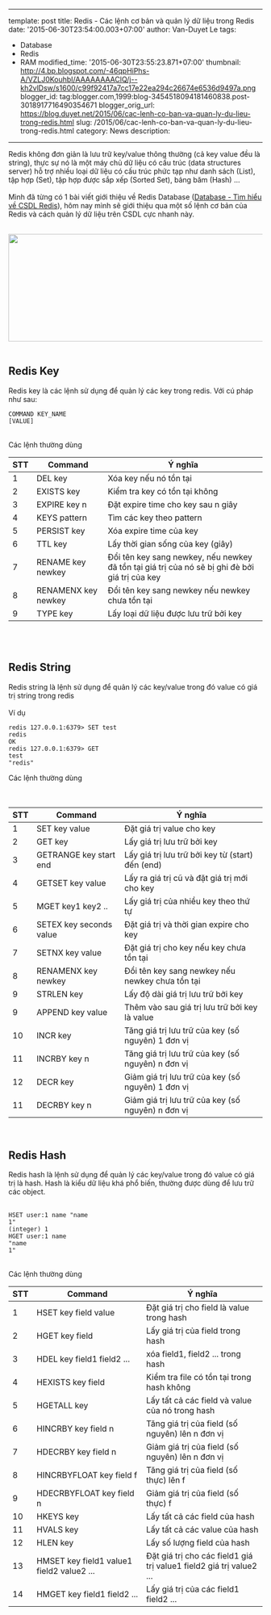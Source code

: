 
---
template: post
title: Redis - Các lệnh cơ bản và quản lý dữ liệu trong Redis
date: '2015-06-30T23:54:00.003+07:00'
author: Van-Duyet Le
tags:
- Database
- Redis
- RAM
modified_time: '2015-06-30T23:55:23.871+07:00'
thumbnail: http://4.bp.blogspot.com/-46qpHiPhs-A/VZLJ0KouhbI/AAAAAAAAClQ/j--kh2vlDsw/s1600/c99f92417a7cc17e22ea294c26674e6536d9497a.png
blogger_id: tag:blogger.com,1999:blog-3454518094181460838.post-3018917716490354671
blogger_orig_url: https://blog.duyet.net/2015/06/cac-lenh-co-ban-va-quan-ly-du-lieu-trong-redis.html
slug: /2015/06/cac-lenh-co-ban-va-quan-ly-du-lieu-trong-redis.html
category: News
description: 
---

Redis không đơn giản là lưu trữ key/value thông thường (cả key value đều là string), thực sự nó là một máy chủ dữ liệu có cấu trúc (data structures server) hỗ trợ nhiều loại dữ liệu có cấu trúc phức tạp như danh sách (List), tập hợp (Set), tập hợp được sắp xếp (Sorted Set), bảng băm (Hash) ...<br /><br />Mình đã từng có 1 bài viết giới thiệu về Redis Database (<a href="http://blog.lvduit.com/2015/04/database-tim-hieu-ve-csdl-redis.html#.VZLG23W1Gko" target="_blank">Database - Tìm hiểu về CSDL Redis</a>), hôm nay mình sẽ giới thiệu qua một số lệnh cơ bản của Redis và cách quản lý dữ liệu trên CSDL cực nhanh này.<br /><a name='more'></a><br /><div class="separator" style="clear: both; text-align: center;"><img border="0" height="213" src="http://4.bp.blogspot.com/-46qpHiPhs-A/VZLJ0KouhbI/AAAAAAAAClQ/j--kh2vlDsw/s640/c99f92417a7cc17e22ea294c26674e6536d9497a.png" width="640" /></div><br /><h2>Redis Key</h2><div>Redis key là các lệnh sử dụng để quản lý các key trong redis. Với cú pháp như sau:</div><div><pre class="prettyprint"><code>COMMAND KEY_NAME [VALUE]</code></pre></div><br />Các lệnh thường dùng<br /><table class="table table-bordered table-nonfluid"><thead><tr><th>STT</th><th>Command</th><th>Ý nghĩa</th></tr></thead><tbody><tr><td>1</td><td>DEL key</td><td>Xóa key nếu nó tồn tại</td></tr><tr><td>2</td><td>EXISTS key</td><td>Kiểm tra key có tồn tại không</td></tr><tr><td>3</td><td>EXPIRE key n</td><td>Đặt expire time cho key sau n giây</td></tr><tr><td>4</td><td>KEYS pattern</td><td>Tìm các key theo pattern</td></tr><tr><td>5</td><td>PERSIST key</td><td>Xóa expire time của key</td></tr><tr><td>6</td><td>TTL key</td><td>Lấy thời gian sống của key (giây)</td></tr><tr><td>7</td><td>RENAME key newkey</td><td>Đổi tên key sang newkey, nếu newkey đã tồn tại giá trị của nó sẽ bị ghi đè bởi giá trị của key</td></tr><tr><td>8</td><td>RENAMENX key newkey</td><td>Đổi tên key sang newkey nếu newkey chưa tồn tại</td></tr><tr><td>9</td><td>TYPE key</td><td>Lấy loại dữ liệu được lưu trữ bởi key</td></tr></tbody></table><br /><div><br /></div><div><h2>Redis String</h2></div><div>Redis string là lệnh sử dụng để quản lý các key/value trong đó value có giá trị string trong redis<br /><br />Ví dụ<br /><pre class="prettyprint"><code>redis 127.0.0.1:6379&gt; SET test redis<br />OK<br />redis 127.0.0.1:6379&gt; GET test<br />"redis"</code></pre>Các lệnh thường dùng<br /><br /><br /><table class="table table-bordered table-nonfluid"><thead><tr><th>STT</th><th>Command</th><th>Ý nghĩa</th></tr></thead><tbody><tr><td>1</td><td>SET key value</td><td>Đặt giá trị value cho key</td></tr><tr><td>2</td><td>GET key</td><td>Lấy giá trị lưu trữ bởi key</td></tr><tr><td>3</td><td>GETRANGE key start end</td><td>Lấy giá trị lưu trữ bởi key từ (start) đến (end)</td></tr><tr><td>4</td><td>GETSET key value</td><td>Lấy ra giá trị cũ và đặt giá trị mới cho key</td></tr><tr><td>5</td><td>MGET key1 key2 ..</td><td>Lấy giá trị của nhiều key theo thứ tự</td></tr><tr><td>6</td><td>SETEX key seconds value</td><td>Đặt giá trị và thời gian expire cho key</td></tr><tr><td>7</td><td>SETNX key value</td><td>Đặt giá trị cho key nếu key chưa tồn tại</td></tr><tr><td>8</td><td>RENAMENX key newkey</td><td>Đổi tên key sang newkey nếu newkey chưa tồn tại</td></tr><tr><td>9</td><td>STRLEN key</td><td>Lấy độ dài giá trị lưu trữ bởi key</td></tr><tr><td>9</td><td>APPEND key value</td><td>Thêm vào sau giá trị lưu trữ bởi key là value</td></tr><tr><td>10</td><td>INCR key</td><td>Tăng giá trị lưu trữ của key (số nguyên) 1 đơn vị</td></tr><tr><td>11</td><td>INCRBY key n</td><td>Tăng giá trị lưu trữ của key (số nguyên) n đơn vị</td></tr><tr><td>12</td><td>DECR key</td><td>Giảm giá trị lưu trữ của key (số nguyên) 1 đơn vị</td></tr><tr><td>11</td><td>DECRBY key n</td><td>Giảm giá trị lưu trữ của key (số nguyên) n đơn vị</td></tr></tbody></table><br /><h2>Redis Hash</h2>Redis hash là lệnh sử dụng để quản lý các key/value trong đó value có giá trị là hash. Hash là kiểu dữ liệu khá phổ biến, thường được dùng để lưu trữ các object.<br /><br /><pre class="prettyprint"><code>HSET user:1 name "name 1"<br />(integer) 1<br />HGET user:1 name<br />"name 1"</code></pre><br />Các lệnh thường dùng <br /><table class="table table-bordered table-nonfluid"><thead><tr><th>STT</th><th>Command</th><th>Ý nghĩa</th></tr></thead><tbody><tr><td>1</td><td>HSET key field value</td><td>Đặt giá trị cho field là value trong hash</td></tr><tr><td>2</td><td>HGET key field</td><td>Lấy giá trị của field trong hash</td></tr><tr><td>3</td><td>HDEL key field1 field2 ...</td><td>xóa field1, field2 ... trong hash</td></tr><tr><td>4</td><td>HEXISTS key field</td><td>Kiểm tra file có tồn tại trong hash không</td></tr><tr><td>5</td><td>HGETALL key</td><td>Lấy tất cả các field và value của nó trong hash</td></tr><tr><td>6</td><td>HINCRBY key field n</td><td>Tăng giá trị của field (số nguyên) lên n đơn vị</td></tr><tr><td>7</td><td>HDECRBY key field n</td><td>Giảm giá trị của field (số nguyên) lên n đơn vị</td></tr><tr><td>8</td><td>HINCRBYFLOAT key field f</td><td>Tăng giá trị của field (số thực) lên f</td></tr><tr><td>9</td><td>HDECRBYFLOAT key field n</td><td>Giảm giá trị của field (số thực) f</td></tr><tr><td>10</td><td>HKEYS key</td><td>Lấy tất cả các field của hash</td></tr><tr><td>11</td><td>HVALS key</td><td>Lấy tất cả các value của hash</td></tr><tr><td>12</td><td>HLEN key</td><td>Lấy số lượng field của hash</td></tr><tr><td>13</td><td>HMSET key field1 value1 field2 value2 ...</td><td>Đặt giá trị cho các field1 giá trị value1 field2 giá trị value2 ...</td></tr><tr><td>14</td><td>HMGET key field1 field2 ...</td><td>Lấy giá trị của các field1 field2 ...</td></tr></tbody></table><br /></div>